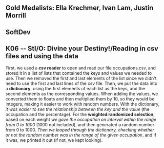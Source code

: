 ## Gold Medalists: Ella Krechmer, Ivan Lam, Justin Morrill
## SoftDev
## K06 -- StI/O: Divine your Destiny!/Reading in csv files and using the data

First, we used a **csv reader** to open and read our file occupations.csv, and stored it in a list of lists that contained the keys and values we needed to use. Then we removed the first and last elements of the list since we didn't need to use the first and last lines of the csv file. Then, we put the data into a **dictionary**, using the first elements of each list as the keys, and the second elements as the corresponding values. When adding the values, we converted them to floats and then multiplied them by 10, so they would be integers, making it easier to work with random numbers. With the dictionary, *it was easier to see the relationship between the key and the value* (the occupation and the percentage). For the **weighted randomized selection**, based on each weight *we gave the occupation an interval within the range from 0 to 1000* (1000 not included), and then generated a random number from 0 to 1000. *Then we looped through the dictionary, checking whether or not the random number was in the range of the given occupation*, and if it was, we printed it out (if not, we kept looking).
